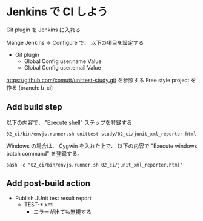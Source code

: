 Jenkins で CI しよう
=====================

Git plugin を Jenkins に入れる

Mange Jenkins -> Configure で、
以下の項目を設定する

* Git plugin
    * Global Config user.name Value
    * Global Config user.email Value

https://github.com/comutt/unittest-study.git を参照する Free style project を作る
(branch: b_ci)

Add build step
----------------


以下の内容で、 "Execute shell" ステップを登録する

`02_ci/bin/envjs.runner.sh unittest-study/02_ci/junit_xml_reporter.html`

Windows の場合は、 Cygwin を入れた上で、
以下の内容で "Execute windows batch command" を登録する。

`bash -c "02_ci/bin/envjs.runner.sh 02_ci/junit_xml_reporter.html"`


Add post-build action
----------------------

* Publish JUnit test result report
    * TEST-*.xml
        * エラーが出ても無視する


